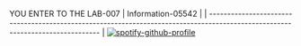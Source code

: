 YOU ENTER TO THE LAB-007
| Information-05542                                                                                                                    |
| ------------------------------------------------------------------------------------------------------------------------------ |
[![spotify-github-profile](https://spotify-github-profile.vercel.app/api/view?uid=21wuu7hk3qqzbwdrx3zw3275a&cover_image=true&theme=default&show_offline=false&background_color=121212&bar_color_cover=true)](https://github.com/kittinan/spotify-github-profile)

<style>
background-color : black;

</style>
